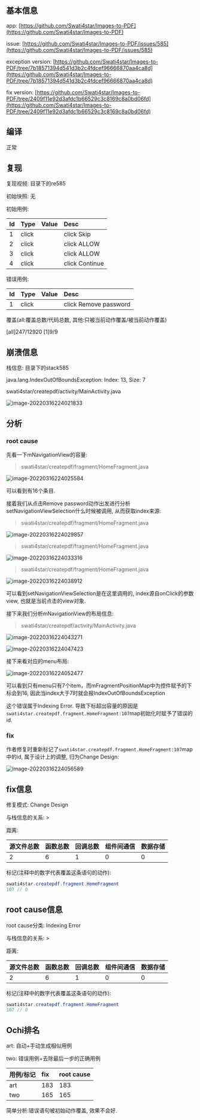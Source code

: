 ## 基本信息

app: [https://github.com/Swati4star/Images-to-PDF](https://github.com/Swati4star/Images-to-PDF)

issue: [https://github.com/Swati4star/Images-to-PDF/issues/585](https://github.com/Swati4star/Images-to-PDF/issues/585)

exception version: [https://github.com/Swati4star/Images-to-PDF/tree/7b18571394d541d3b2c4fdcef96666870aa4ca8d](https://github.com/Swati4star/Images-to-PDF/tree/7b18571394d541d3b2c4fdcef96666870aa4ca8d)

fix version: [https://github.com/Swati4star/Images-to-PDF/tree/2409f11e92d3afdc1b66529c3c8169c8a0bd06fd](https://github.com/Swati4star/Images-to-PDF/tree/2409f11e92d3afdc1b66529c3c8169c8a0bd06fd)

## 编译

正常

## 复现

复现视频: 目录下的re585

初始快照: 无

初始用例: 

|Id|Type|Value|Desc|
|:----|:----|:----|:----|
|1|click|    |click Skip|
|2|click|    |click ALLOW|
|3|click|    |click ALLOW|
|4|click|    |click Continue|

错误用例:

|Id|Type|Value|Desc|
|:----|:----|:----|:----|
|1|click|    |click Remove password|

覆盖(all:覆盖总数/代码总数, 其他:只被当前动作覆盖/被当前动作覆盖)

[all]247/12920 [1]9/9 

## 崩溃信息

栈信息: 目录下的stack585

java.lang.IndexOutOfBoundsException: Index: 13, Size: 7

swati4star/createpdf/activity/MainActivity.java

![image-20220316224021833](README.assets/image-20220316224021833.png)

## 分析

### root cause

先看一下mNavigationView的容量:

> swati4star/createpdf/fragment/HomeFragment.java

![image-20220316224025584](README.assets/image-20220316224025584.png)

可以看到有16个条目.

接着我们从点击Remove password动作出发进行分析setNavigationViewSelection什么时候被调用, 从而获取index来源:

> swati4star/createpdf/fragment/HomeFragment.java

![image-20220316224029857](README.assets/image-20220316224029857.png)

> swati4star/createpdf/fragment/HomeFragment.java

![image-20220316224033316](README.assets/image-20220316224033316.png)

> swati4star/createpdf/fragment/HomeFragment.java

![image-20220316224038912](README.assets/image-20220316224038912.png)

可以看到setNavigationViewSelection是在这里调用的, index源自onClick的参数view, 也就是当前点击的view对象.

接下来我们分析mNavigationView的布局信息:

> swati4star/createpdf/activity/MainActivity.java

![image-20220316224043271](README.assets/image-20220316224043271.png)

![image-20220316224047423](README.assets/image-20220316224047423.png)

接下来看对应的menu布局:

![image-20220316224052477](README.assets/image-20220316224052477.png)

可以看到只有menu只有7个item，而mFragmentPositionMap中为控件赋予的下标会到16, 因此当index大于7时就会报IndexOutOfBoundsException

这个错误属于Indexing Error. 导致下标超出容量的原因是`swati4star.createpdf.fragment.HomeFragment:107`map初始化时赋予了错误的id.

### fix

作者修复时重新标记了`swati4star.createpdf.fragment.HomeFragment:107`map中的id, 属于设计上的调整, 归为Change Design:

![image-20220316224056589](README.assets/image-20220316224056589.png)

## fix信息

修复模式: Change Design

与栈信息的关系: >

距离:

|源文件总数|函数总数|回调总数|组件间通信|数据存储|
|:----|:----|:----|:----|:----|
|2|6|1|0|0|

标记(注释中的数字代表覆盖这条语句的动作):

```java
swati4star.createpdf.fragment.HomeFragment
107 // 0
```
## root cause信息

root cause分类: Indexing Error

与栈信息的关系: >

距离:

|源文件总数|函数总数|回调总数|组件间通信|数据存储|
|:----|:----|:----|:----|:----|
|2|6|1|0|0|

标记(注释中的数字代表覆盖这条语句的动作):

```java
swati4star.createpdf.fragment.HomeFragment
107 // 0
```
## Ochi排名

art: 自动+手动生成相似用例

two: 错误用例+去除最后一步的正确用例

|用例/标记|fix|root cause|
|:----|:----|:----|
|art|183|183|
|two|165|165|

简单分析:错误语句被初始动作覆盖, 效果不会好.


